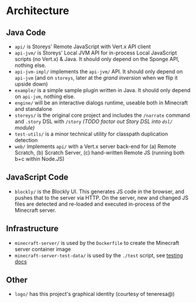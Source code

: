 # Architecture

## Java Code

* `api/` is Storeys' Remote JavaScript with Vert.x API client
* `api-jvm/` is Storeys' Local JVM API for in-process Local JavaScript scripts (no Vert.x) & Java. It should only depend on the Sponge API, nothing else.
* `api-jvm-impl/` implements the `api-jvm/` API. It should only depend on `api-jvm` (and on `storeys`, later at the _grand inversion_ when we flip it upside down)
* `example/` is a simple sample plugin written in Java. It should only depend on `api-jvm`, nothing else.
* `engine/` will be an interactive dialogs runtime, useable both in Minecraft and standalone
* `storeys/` is the original core project and includes the `/narrate` command and `.story` DSL with `/story` _(TODO factor out Story DSL into `dsl/` module)_
* `test-utils/` is a minor technical utility for classpath duplication detection
* `web/` implements `api/` with a Vert.x server back-end for (a) Remote Scratch, (b) Scratch Server, (c) hand-written Remote JS (running both b+c within Node.JS)

## JavaScript Code

* `blockly/` is the Blockly UI. This generates JS code in the browser, and pushes that to the server via HTTP.
  On the server, new and changed JS files are detected and re-loaded and executed in-process of the Minecraft server.

## Infrastructure

* `minecraft-server/` is used by the `Dockerfile` to create the Minecraft server container image
* `minecraft-server-test-data/` is used by the `./test` script, see [testing docs](docs/testing.md)

## Other

* `logo/` has this project's graphical identity (courtesy of teneresa@)
